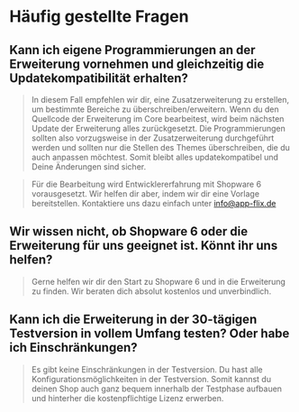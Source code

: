 # Häufig gestellte Fragen

## Kann ich eigene Programmierungen an der Erweiterung vornehmen und gleichzeitig die Updatekompatibilität erhalten?
>In diesem Fall empfehlen wir dir, eine Zusatzerweiterung zu erstellen, um bestimmte Bereiche zu überschreiben/erweitern. Wenn du den Quellcode der Erweiterung im Core bearbeitest, wird beim nächsten Update der Erweiterung alles zurückgesetzt. Die Programmierungen sollten also vorzugsweise in der Zusatzerweiterung durchgeführt werden und sollten nur die Stellen des Themes überschreiben, die du auch anpassen möchtest. Somit bleibt alles updatekompatibel und Deine Änderungen sind sicher.

>Für die Bearbeitung wird Entwicklererfahrung mit Shopware 6 vorausgesetzt. Wir helfen dir aber, indem wir dir eine Vorlage bereitstellen. Kontaktiere uns dazu einfach unter info@app-flix.de

## Wir wissen nicht, ob Shopware 6 oder die Erweiterung für uns geeignet ist. Könnt ihr uns helfen?
>Gerne helfen wir dir den Start zu Shopware 6 und in die Erweiterung zu finden. Wir beraten dich absolut kostenlos und unverbindlich.

## Kann ich die Erweiterung in der 30-tägigen Testversion in vollem Umfang testen? Oder habe ich Einschränkungen?
>Es gibt keine Einschränkungen in der Testversion. Du hast alle Konfigurationsmöglichkeiten in der Testversion. Somit kannst du deinen Shop auch ganz bequem innerhalb der Testphase aufbauen und hinterher die kostenpflichtige Lizenz erwerben.
